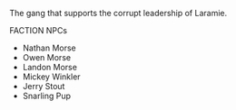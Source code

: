 The gang that supports the corrupt leadership of Laramie. 

FACTION NPCs
- Nathan Morse
- Owen Morse
- Landon Morse
- Mickey Winkler
- Jerry Stout
- Snarling Pup